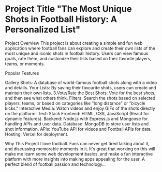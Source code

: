 # Project Title "The Most Unique Shots in Football History: A Personalized List"

Project Overview
This project is about creating a simple and fun web application where football fans can explore and create their own lists of the most unique and iconic shots in football history. Users can view famous goals, rate them, and customize their lists based on their favorite players, teams, or moments.

Popular Features

Gallery Shots: A database of world-famous football shots along with a video and details.
Your Lists: By saving their favourite shots, users can create and maintain their own lists. 3.Vote/Rate the Best Shots: Vote for the best shots, and then see what others think.
Filters: Search the shots based on selected players, teams, or based on categories like "long distance" or "bicycle kicks."
Interactive Media: Watch videos and enjoy GIFs of the shots directly on the platform.
Tech Stack Frontend: HTML, CSS, JavaScript (React for dynamic features). Backend: Node.js with Express.js and Mongoose for handling APIs and user data. Database: MongoDB to store user lists and shot information. APIs: YouTube API for videos and Football APIs for data. Hosting: Vercel for deployment.

Why This Project I love football. Fans can never get tired talking about it, and discussing memorable moments in it. It's great that working on this will make me learn some web development basics, and make a fun interactive platform with more insights into making apps appealing for the user. A perfect blend of football passion and technology...